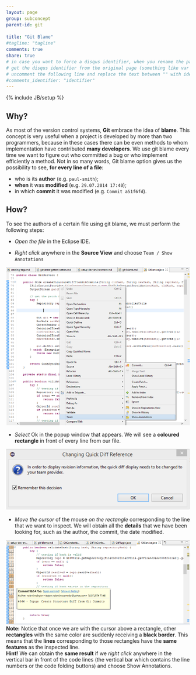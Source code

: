 ```yaml
---
layout: page
group: subconcept
parent-id: git

title: "Git Blame"
#tagline: "tagline"
comments: true
share: true
# in case you want to force a disqus identifier, when you rename the page
# get the disqus identifier from the original page (something like var disqus_identifier = 'ident';),
# uncomment the following line and replace the text between "" with ident
#comments_identifier: "identifier"
---
```

{% include JB/setup %}

## Why?

As most of the version control systems, **Git** embrace the idea of **blame**. This concept is very useful when a project is developed by more than two programmers, because in these cases there can be even methods to whom implementation have contributed **many developers**. We use git blame every time we want to figure out who committed a bug or who implement efficiently a method. Not in so many words, Git blame option gives us the possibility to see, **for every line of a file**:

* who is its **author** (e.g. ``paul-smith``);
* **when** it was **modified** (e.g. ``29.07.2014 17:40``);
* in which **commit** it was modified (e.g. ``Commit a51f6fd``).

## How?

<!-- more -->

To see the authors of a certain file using git blame, we must perform the following steps:

* <span class="text-success"><i>Open the file</i></span> in the Eclipse IDE.

* <span class="text-success"><i>Right click</i></span> anywhere in the <span class="text-success"><b>Source View</b></span> and choose ``Team / Show Annotations``

<img class="img-thumbnail center-block" src="git-blame/gitBlame-ShowAnnotations.png"/>
<br />

* <span class="text-success"><i>Select</i></span> <span class="label label-success">Ok</span> in the popup window that appears. We will see a <span class="text-success"><b>coloured rectangle</b></span> in front of every line from our file.

<img class="img-thumbnail center-block" src="git-blame/gitBalme-DiffReference.png"/>
<br />

* <span class="text-success"><i>Move the cursor</i></span> of the mouse <span class="text-success"><i>on the rectangle</i></span> corresponding to the line that we want to inspect. We will obtain all the <span class="text-success"><b>details</b></span> that we have been looking for, such as the author, the commit, the date modified.	

<img class="img-thumbnail center-block" src="git-blame/gitBlame-ShowDetails.png"/>
<br />

<div class="alert alert-danger"><strong>Note:</strong> Notice that once we are with the cursor above a rectangle, other <b>rectangles</b> with the same color are suddenly receiving a <b>black border</b>. This means that the <b>lines</b> corresponding to those rectangles have the <b>same features</b> as the inspected line.</div>

<div class="alert alert-info"><strong>Hint!</strong> We can obtain the <b>same result</b> if we <i>right click</i> anywhere in the vertical bar in front of the code lines (the vertical bar which contains the line numbers or the code folding buttons) and choose <span class="label label-success">Show Annotations</span>.</div>